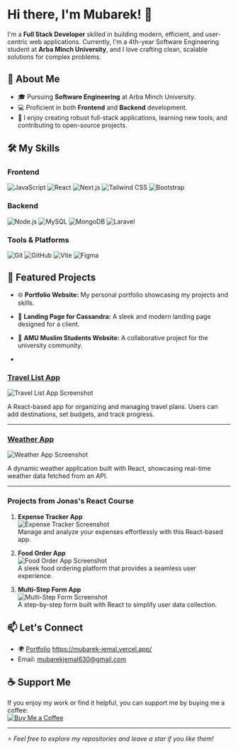 # Hi there, I'm Mubarek! 👋

I'm a **Full Stack Developer** skilled in building modern, efficient, and user-centric web applications. Currently, I'm a 4th-year Software Engineering student at **Arba Minch University**, and I love crafting clean, scalable solutions for complex problems.

## 🚀 About Me
- 🎓 Pursuing **Software Engineering** at Arba Minch University.
- 💻 Proficient in both **Frontend** and **Backend** development.
- 🌟 I enjoy creating robust full-stack applications, learning new tools, and contributing to open-source projects.

## 🛠️ My Skills

### **Frontend**
![JavaScript](https://img.shields.io/badge/-JavaScript-F7DF1E?logo=javascript&logoColor=black&style=for-the-badge)
![React](https://img.shields.io/badge/-React-61DAFB?logo=react&logoColor=white&style=for-the-badge)
![Next.js](https://img.shields.io/badge/-Next.js-000000?logo=next.js&logoColor=white&style=for-the-badge)
![Tailwind CSS](https://img.shields.io/badge/-Tailwind%20CSS-38B2AC?logo=tailwind-css&logoColor=white&style=for-the-badge)
![Bootstrap](https://img.shields.io/badge/-Bootstrap-7952B3?logo=bootstrap&logoColor=white&style=for-the-badge)

### **Backend**
![Node.js](https://img.shields.io/badge/-Node.js-339933?logo=node.js&logoColor=white&style=for-the-badge)
![MySQL](https://img.shields.io/badge/-MySQL-4479A1?logo=mysql&logoColor=white&style=for-the-badge)
![MongoDB](https://img.shields.io/badge/-MongoDB-47A248?logo=mongodb&logoColor=white&style=for-the-badge)
![Laravel](https://img.shields.io/badge/-Laravel-FF2D20?logo=laravel&logoColor=white&style=for-the-badge)

### **Tools & Platforms**
![Git](https://img.shields.io/badge/-Git-F05032?logo=git&logoColor=white&style=for-the-badge)
![GitHub](https://img.shields.io/badge/-GitHub-181717?logo=github&logoColor=white&style=for-the-badge)
![Vite](https://img.shields.io/badge/-Vite-646CFF?logo=vite&logoColor=white&style=for-the-badge)
![Figma](https://img.shields.io/badge/-Figma-F24E1E?logo=figma&logoColor=white&style=for-the-badge)

## 🌟 Featured Projects
- 🌐 **Portfolio Website:** My personal portfolio showcasing my projects and skills.
- 🚀 **Landing Page for Cassandra:** A sleek and modern landing page designed for a client.
- 🌟 **AMU Muslim Students Website:** A collaborative project for the university community.

- 
### [Travel List App](#)
![Travel List App Screenshot](https://raw.githubusercontent.com/your_username/your_repository/main/images/travel_list_app.png)

A React-based app for organizing and managing travel plans. Users can add destinations, set budgets, and track progress.

---

### [Weather App](#)
![Weather App Screenshot](https://raw.githubusercontent.com/your_username/your_repository/main/images/weather_app.png)

A dynamic weather application built with React, showcasing real-time weather data fetched from an API.

---

### Projects from Jonas's React Course
1. **Expense Tracker App**  
   ![Expense Tracker Screenshot](https://raw.githubusercontent.com/your_username/your_repository/main/images/expense_tracker_app.png)  
   Manage and analyze your expenses effortlessly with this React-based app.

2. **Food Order App**  
   ![Food Order App Screenshot](https://raw.githubusercontent.com/your_username/your_repository/main/images/food_order_app.png)  
   A sleek food ordering platform that provides a seamless user experience.

3. **Multi-Step Form App**  
   ![Multi-Step Form Screenshot](https://raw.githubusercontent.com/your_username/your_repository/main/images/multi_step_form_app.png)  
   A step-by-step form built with React to simplify user data collection.

## 📫 Let's Connect
- 🌍 [Portfolio](#) https://mubarek-jemal.vercel.app/
- Email: mubarekjemal630@gmail.com 


## ☕ Support Me
If you enjoy my work or find it helpful, you can support me by buying me a coffee:  
[![Buy Me a Coffee](https://img.shields.io/badge/-Buy%20Me%20a%20Coffee-ffdd00?style=for-the-badge&logo=buy-me-a-coffee&logoColor=black)](https://buymeacoffee.com/mubarek26)

---

⭐️ _Feel free to explore my repositories and leave a star if you like them!_
